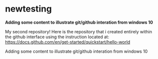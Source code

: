 # newtesting
<b>
Adding some content to illustrate git/github interation from windows 10
</b>

My second repository!
Here is the repository that i created entirely within the github interface using the instruction located at:<br>
https://docs.github.com/en/get-started/quickstart/hello-world
<br>

Adding some content to illustrate git/github interation from windows 10